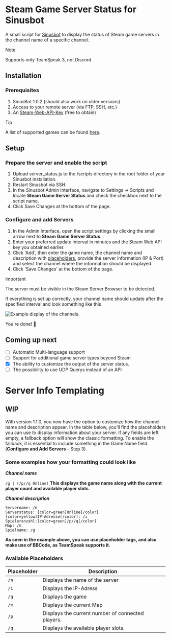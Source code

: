 # Steam Game Server Status for Sinusbot

A small script for [Sinusbot](https://github.com/SinusBot) to display the status of Steam game servers in the channel name of a specific channel.

> [!NOTE]
> Supports only TeamSpeak 3, not Discord.

## Installation

### Prerequisites
1. SinusBot 1.0.2 (should also work on older versions)
2. Access to your remote server (via FTP, SSH, etc.)
3. An [Steam-Web-API-Key](https://steamcommunity.com/dev/apikey) (free to obtain)

> [!TIP]
> A list of supported games can be found [here](https://developer.valvesoftware.com/wiki/Dedicated_Servers_List).


## Setup

### Prepare the server and enable the script
1. Upload server_status.js to the /scripts directory in the root folder of your Sinusbot installation.
2. Restart Sinusbot via SSH.
3. In the Sinusbot Admin Interface, navigate to Settings -> Scripts and locate **Steam Game Server Status** and check the checkbox next to the script name.
4. Click Save Changes at the bottom of the page.

### Configure and add Servers
1. In the Admin Interface, open the script settings by clicking the small arrow next to **Steam Game Server Status**.
2. Enter your preferred update interval in minutes and the Steam Web API key you obtained earlier.
3. Click 'Add', then enter the game name, the channel name and description with [placeholders](#Server-Info-Templating), provide the server information (IP & Port) and select the channel where the information should be displayed.
4. Click 'Save Changes' at the bottom of the page.


> [!IMPORTANT]
> The server must be visible in the Steam Server Browser to be detected.

If everything is set up correctly, your channel name should update after the specified interval and look something like this

![Example display of the channels.](http://185.230.163.154/uploads/done.png)

You're done! :partying_face:

## Coming up next
- [ ] Automatic Multi-language support
- [ ] Support for additional game server types beyond Steam
- [x] The ability to customize the output of the server status.
- [ ] The possibility to use UDP Querys instead of an API

# Server Info Templating
## WIP

With version 1.1.0, you now have the option to customize how the channel name and description appear. In the table below, you'll find the placeholders you can use to display information about your server. If any fields are left empty, a fallback option will show the classic formatting. To enable the fallback, it is essential to include something in the Game Name field (**Configure and Add Servers** - Step 3).

### Some examples how your formatting could look like

***Channel name***

`/g | (/p//q Online)`
**This displays the game name along with the current player count and available player slots.**


***Channel description***
```
Servername: /n
Serverstatus: [color=green]Online[/color]
[color=yellow]IP-Adresse[/color]: /i
Spieleranzahl:[color=green]/p//q[/color]
Map: /m
Spielname: /g
```
**As seen in the example above, you can use placeholder tags, and also make use of BBCode, as TeamSpeak supports it.**


### Available Placeholders
| Placeholder | Description |
| --- | --- |
| `/n` | Displays the name of the server|
| `/i` | Displays the IP-Adress |
| `/g` | Displays the game |
| `/m` | Displays the current Map |
| `/p` | Displays the current number of connected players. |
| `/q` | Displays the available player slots. |

